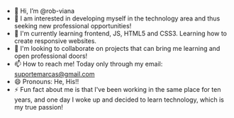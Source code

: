 - 👋 Hi, I’m @rob-viana
- 👀 I am interested in developing myself in the technology area and thus seeking new professional opportunities!
- 🌱 I'm currently learning frontend, JS, HTML5 and CSS3. Learning how to create responsive websites.
- 💞️ I'm looking to collaborate on projects that can bring me learning and open professional doors!
- 📫 How to reach me! Today only through my email: suportemarcas@gmail.com
- 😄 Pronouns: He, His!!
- ⚡ Fun fact about me is that I've been working in the same place for ten years, and one day I woke up and decided to learn technology, which is my true passion!

<!---
rob-viana/rob-viana is a ✨ special ✨ repository because its `README.md` (this file) appears on your GitHub profile.
You can click the Preview link to take a look at your changes.
--->
